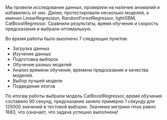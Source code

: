 Мы провели исследование данных, проверили на наличие аномалий и избавились от них. Далее, протестировали несколько моделей, а именно LinearRegression, RandomForestRegressor, lightGBM, CatBoostRegressor. Сравнили результаты, время обучения и скорость предсказания и выбрали оптимальную.

Во время работы было выолнено 7 следующих пунктов:

- Загрузка данных
- Изучение данных
- Подготовка выборок
- Обучение разных моделей
- Анализ времени обучения, времени предсказания и качества моделей.
- Выбор лучшей модели
- Подведение итогов

По итогам работы выбрали модель CatBoostRegressor, время обучения составило 90 секунд, предсказание заняло примерно 1 секунду для 125000 значений в тестовой выборке. Значение метрики rmse равно 1683, что означает, что задача успешно выполнена!
